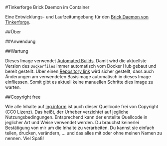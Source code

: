 #Tinkerforge Brick Daemon im Container

Eine Entwicklungs- und Laufzeitumgebung für den [Brick Daemon von Tinkerforge](http://www.tinkerforge.com/de/doc/Software/Brickd.html#brickd). 

##Über


##Anwendung


##Wartung

Dieses Image verwendet [Automated Builds](http://docs.docker.com/docker-hub/builds/). Damit wird die aktuellste Version des `Dockerfiles` immer automatisch vom Docker Hub gebaut und bereit gestellt. Über einen [Repository link](http://docs.docker.com/docker-hub/builds/#repository-links) wird sicher gestellt, dass auch Änderungen am verwendeten Basisimage automatisch in dieses Image einfliessen. Somit gibt es aktuell keine manuellen Schritte dies Image zu warten.

##Copyright free

Wie alle Inhalte auf [ing.inform](www.inginform.de) ist auch dieser Quellcode frei von Copyright (CC0 Lizenz). Das heißt, der Urheber verzichtet auf jegliche Nutzungsbedingungen. Entsprechend kann der erstellte Quellcode in jeglicher Art und Weise verwendet werden. Du brauchst keinerlei Bestätigung von mir um die Inhalte zu verarbeiten. Du kannst sie einfach teilen, drucken, verändern, ... und das alles mit oder ohne meinen Namen zu nennen. Viel Spaß!
